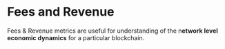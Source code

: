 # Fees and Revenue

Fees & Revenue metrics are useful for understanding of the n**etwork level economic dynamics** for a particular blockchain.&#x20;
